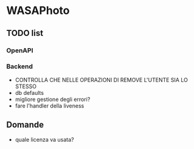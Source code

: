 # WASAPhoto

## TODO list

### OpenAPI

### Backend

- CONTROLLA CHE NELLE OPERAZIONI DI REMOVE L'UTENTE SIA LO STESSO
- db defaults
- migliore gestione degli errori?
- fare l'handler della liveness

## Domande

- quale licenza va usata?
